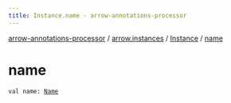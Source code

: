 ```yaml
---
title: Instance.name - arrow-annotations-processor
---
```


[arrow-annotations-processor](../../index.html) / [arrow.instances](../index.html) / [Instance](index.html) / [name](./name.html)

# name

`val name: `[`Name`](http://docs.oracle.com/javase/6/docs/api/javax/lang/model/element/Name.html)